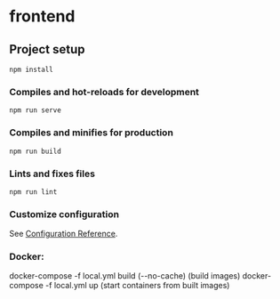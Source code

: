 # frontend

## Project setup
```
npm install
```

### Compiles and hot-reloads for development
```
npm run serve
```

### Compiles and minifies for production
```
npm run build
```

### Lints and fixes files
```
npm run lint
```

### Customize configuration
See [Configuration Reference](https://cli.vuejs.org/config/).

### Docker:
docker-compose -f local.yml build (--no-cache) (build images)
docker-compose -f local.yml up (start containers from built images)


